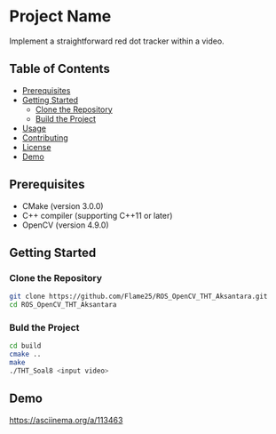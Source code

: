 
# Project Name

Implement a straightforward red dot tracker within a video.

## Table of Contents
- [Prerequisites](#prerequisites)
- [Getting Started](#getting-started)
  - [Clone the Repository](#clone-the-repository)
  - [Build the Project](#build-the-project)
- [Usage](#usage)
- [Contributing](#contributing)
- [License](#license)
- [Demo](#demo)
## Prerequisites

- CMake (version 3.0.0)
- C++ compiler (supporting C++11 or later)
- OpenCV (version 4.9.0)
## Getting Started

### Clone the Repository

```bash
git clone https://github.com/Flame25/ROS_OpenCV_THT_Aksantara.git
cd ROS_OpenCV_THT_Aksantara
```
### Buld  the Project

```bash
cd build
cmake ..
make
./THT_Soal8 <input video>
```

## Demo
https://asciinema.org/a/113463
